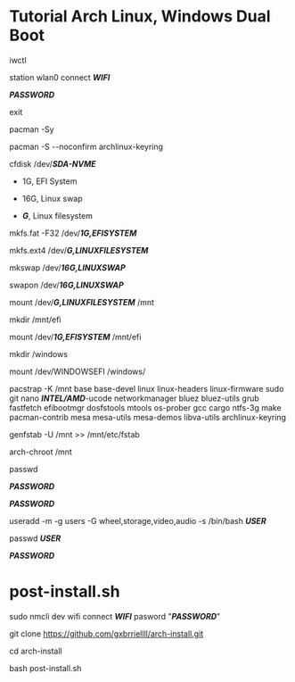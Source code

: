# Tutorial Arch Linux, Windows Dual Boot

iwctl

station wlan0 connect ***WIFI***

***PASSWORD***

exit

pacman -Sy

pacman -S --noconfirm archlinux-keyring

cfdisk /dev/***SDA-NVME***

* 1G, EFI System

* 16G, Linux swap

* ***G***, Linux filesystem

mkfs.fat -F32 /dev/***1G,EFISYSTEM***

mkfs.ext4 /dev/***G,LINUXFILESYSTEM***

mkswap /dev/***16G,LINUXSWAP***

swapon /dev/***16G,LINUXSWAP***

mount /dev/***G,LINUXFILESYSTEM*** /mnt

mkdir /mnt/efi

mount /dev/***1G,EFISYSTEM*** /mnt/efi

mkdir /windows

mount /dev/WINDOWSEFI /windows/

pacstrap -K /mnt base base-devel linux linux-headers linux-firmware sudo git nano ***INTEL/AMD***-ucode networkmanager bluez bluez-utils grub fastfetch efibootmgr dosfstools mtools os-prober gcc cargo ntfs-3g make pacman-contrib mesa mesa-utils mesa-demos libva-utils archlinux-keyring

genfstab -U /mnt >> /mnt/etc/fstab

arch-chroot /mnt

passwd

***PASSWORD***

***PASSWORD***

useradd -m -g users -G wheel,storage,video,audio -s /bin/bash ***USER***

passwd ***USER***

***PASSWORD***

# post-install.sh

sudo nmcli dev wifi connect ***WIFI*** pasword "***PASSWORD***"

git clone https://github.com/gxbrriellll/arch-install.git

cd arch-install

bash post-install.sh
